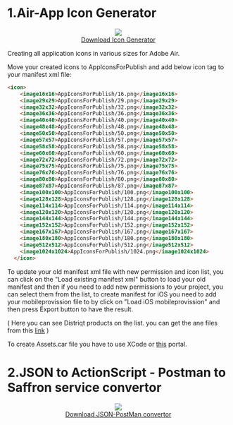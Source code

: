 # 1.Air-App Icon Generator

<p  align="center"><a href="https://github.com/SaffronCode/Adobe-Air-Assistant/raw/master/build/AppGenerator.air"><img src=https://github.com/SaffronCode/Adobe-Air-Assistant/blob/master/src/AppIconsForPublish/128.png?raw=true"/><br>Download Icon Generator</a></p>

Creating all application icons in various sizes for Adobe Air.

Move your created icons to AppIconsForPublish and add below icon tag to your manifest xml file:

```html
<icon>
    <image16x16>AppIconsForPublish/16.png</image16x16>
    <image29x29>AppIconsForPublish/29.png</image29x29>
    <image32x32>AppIconsForPublish/32.png</image32x32>
    <image36x36>AppIconsForPublish/36.png</image36x36>
    <image40x40>AppIconsForPublish/40.png</image40x40>
    <image48x48>AppIconsForPublish/48.png</image48x48>
    <image50x50>AppIconsForPublish/50.png</image50x50>
    <image57x57>AppIconsForPublish/57.png</image57x57>
    <image58x58>AppIconsForPublish/58.png</image58x58>
    <image60x60>AppIconsForPublish/60.png</image60x60>
    <image72x72>AppIconsForPublish/72.png</image72x72>
    <image75x75>AppIconsForPublish/75.png</image75x75>
    <image76x76>AppIconsForPublish/76.png</image76x76>
    <image80x80>AppIconsForPublish/80.png</image80x80>
    <image87x87>AppIconsForPublish/87.png</image87x87>
    <image100x100>AppIconsForPublish/100.png</image100x100>
    <image128x128>AppIconsForPublish/128.png</image128x128>
    <image114x114>AppIconsForPublish/114.png</image114x114>
    <image120x120>AppIconsForPublish/120.png</image120x120>
    <image144x144>AppIconsForPublish/144.png</image144x144>
    <image152x152>AppIconsForPublish/152.png</image152x152>
    <image167x167>AppIconsForPublish/167.png</image167x167>
    <image180x180>AppIconsForPublish/180.png</image180x180>
    <image512x512>AppIconsForPublish/512.png</image512x512>
    <image1024x1024>AppIconsForPublish/1024.png</image1024x1024>
  </icon>
```

To update your old manifest xml file with new permission and icon list, you can click on the "Load existing manifest xml" button to load your old manifest and then if you need to add new permissions to your project, you can select them from the list, to create manifest for iOS you need to add your mobileprovission file to by click on "Load iOS mobileprovission" and then press Export button to have the result.

( Here you can see Distriqt products on the list. you can get the ane files from this <a href="https://airnativeextensions.com/extensions">link</a> )

To create Assets.car file you have to use XCode or <a href="http://www.applicationloader.net/appuploader/icontool.php">this</a> portal.

# 2.JSON to ActionScript - Postman to Saffron service convertor
<p  align="center"><a href="https://github.com/SaffronCode/Adobe-Air-Assistant/raw/master/build/PostMan-JSON-Creator.exe"><img src="https://github.com/SaffronCode/Adobe-Air-Assistant/blob/master/jsnon-postman/AppIconsForPublish/128.png?raw=true" align="center"/><br>Download JSON-PostMan convertor</a></p>
